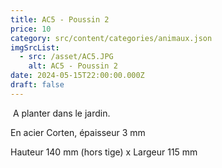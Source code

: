 ```yaml
---
title: AC5 - Poussin 2
price: 10
category: src/content/categories/animaux.json
imgSrcList:
  - src: /asset/AC5.JPG
    alt: AC5 - Poussin 2
date: 2024-05-15T22:00:00.000Z
draft: false
---
```


 A planter dans le jardin. 

En acier Corten, épaisseur 3 mm

Hauteur 140 mm (hors tige) x Largeur 115 mm
